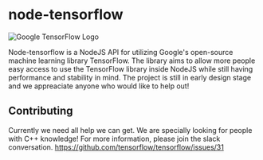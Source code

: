 # node-tensorflow
![Google TensorFlow Logo](https://i.imgur.com/QOQlMfn.jpg)

Node-tensorflow is a NodeJS API for utilizing Google's open-source machine learning library TensorFlow.
The library aims to allow more people easy access to use the TensorFlow library inside NodeJS while still having performance and stability in mind. The project is still in early design stage and we appreaciate anyone who would like to help out!

## Contributing
Currently we need all help we can get. We are specially looking for people with C++ knowledge!
For more information, please join the slack conversation.
https://github.com/tensorflow/tensorflow/issues/31
